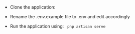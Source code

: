 - Clone the application:


- Rename the .env.example file to .env and edit accordingly

- Run the application using:
``` php artisan serve```




